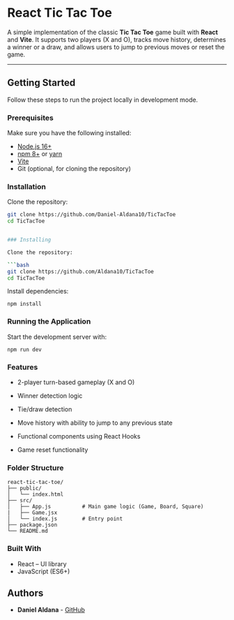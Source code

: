 # React Tic Tac Toe

A simple implementation of the classic **Tic Tac Toe** game built with **React** and **Vite**. It supports two players (X and O), tracks move history, determines a winner or a draw, and allows users to jump to previous moves or reset the game.

---

## Getting Started

Follow these steps to run the project locally in development mode.

### Prerequisites

Make sure you have the following installed:

- [Node.js 16+](https://nodejs.org/)
- [npm 8+](https://www.npmjs.com/get-npm) or [yarn](https://yarnpkg.com/)
- [Vite](https://vite.dev/)
- Git (optional, for cloning the repository)

### Installation

Clone the repository:

```bash
git clone https://github.com/Daniel-Aldana10/TicTacToe
cd TicTacToe


### Installing

Clone the repository:

```bash
git clone https://github.com/Aldana10/TicTacToe
cd TicTacToe
```

Install dependencies:
```
npm install
```
### Running the Application
Start the development server with:

```
npm run dev
```

### Features
*  2-player turn-based gameplay (X and O)

*  Winner detection logic

*  Tie/draw detection

* Move history with ability to jump to any previous state

* Functional components using React Hooks

*  Game reset functionality

### Folder Structure
```
react-tic-tac-toe/
├── public/
│   └── index.html
├── src/
│   ├── App.js          # Main game logic (Game, Board, Square)
|   ├── Game.jsx 
│   └── index.js        # Entry point
├── package.json
└── README.md
```
### Built With
* React – UI library
* JavaScript (ES6+)

## Authors

* **Daniel Aldana** - [GitHub](https://github.com/Daniel-Aldana10)